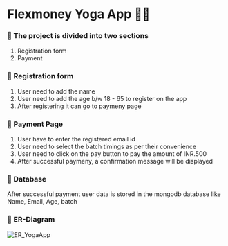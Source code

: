 # Flexmoney Yoga App 🧘‍♀️
### 📌 The project is divided into two sections
1. Registration form
2. Payment

### 📌 Registration form
1. User need to add the name
2. User need to add the age b/w 18 - 65 to register on the app
3. After registering it can go to paymeny page

### 📌 Payment Page
1. User have to enter the registered email id
2. User need to select the batch timings as per their convenience
3. User need to click on the pay button to pay the amount of INR.500
4. After successful paymeny,  a confirmation message will be displayed

### 📌 Database 
After successful payment user data is stored in the mongodb database like Name, Email, Age, batch

### 📌 ER-Diagram
![ER_YogaApp](https://user-images.githubusercontent.com/66437295/207140066-c2b61c78-7f22-47c9-bbf4-2a6aa8d2682a.jpg)
